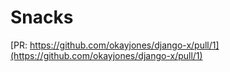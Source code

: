 # Snacks

[PR: https://github.com/okayjones/django-x/pull/1](https://github.com/okayjones/django-x/pull/1)
